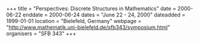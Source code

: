 +++
title = "Perspectives: Discrete Structures in Mathematics"
date = 2000-06-22
enddate = 2000-06-24
dates = "June 22 - 24, 2000"
dateadded = 1999-01-01
location = "Bielefeld, Germany"
webpage = "http://www.mathematik.uni-bielefeld.de/sfb343/symposium.html"
organisers = "SFB 343"
+++
